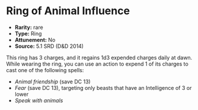 
# Ring of Animal Influence

* **Rarity:** rare
* **Type:** Ring
* **Attunement:** No
* **Source:** 5.1 SRD (D&D 2014)


This ring has 3 charges, and it regains 1d3 expended charges daily at dawn. While wearing the ring, you can use an action to expend 1 of its charges to cast one of the following spells:

* _Animal friendship_ (save DC 13)
* _Fear_ (save DC 13), targeting only beasts that have an Intelligence of 3 or lower
* _Speak with animals_

